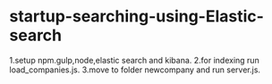 # startup-searching-using-Elastic-search

1.setup npm.gulp,node,elastic search and kibana.
2.for indexing run load_companies.js.
3.move to folder newcompany and run server.js.
